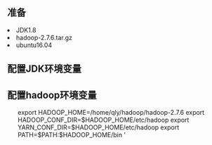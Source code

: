 
## 准备
<li>JDK1.8
<li>hadoop-2.7.6.tar.gz
<li>ubuntu16.04

## 配置JDK环境变量



## 配置hadoop环境变量
<ul> export HADOOP_HOME=/home/qly/hadoop/hadoop-2.7.6
export HADOOP_CONF_DIR=$HADOOP_HOME/etc/hadoop
export YARN_CONF_DIR=$HADOOP_HOME/etc/hadoop
export PATH=$PATH:$HADOOP_HOME/bin ’


